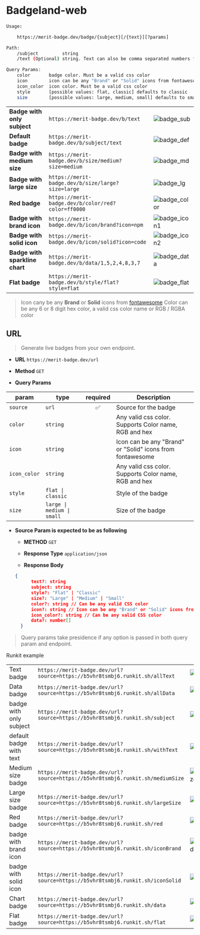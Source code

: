 # Badgeland-web

```sh
Usage:

    https://merit-badge.dev/badge/{subject}[/{text}][?params]

Path:
    /subject         string
    /text (Optional) string. Text can also be comma separated numbers for sparkline

Query Params:
    color       badge color. Must be a valid css color
    icon        icon can be any "Brand" or "Solid" icons from fontawesome
    icon_color  icon color. Must be a valid css color
    style       [possible values: flat, classic] defaults to classic
    size        [possible values: large, medium, small] defaults to small
```

|                                |                                                     |                |
| ------------------------------ | --------------------------------------------------- | :------------- |
| **Badge with only subject**    | `https://merit-badge.dev/b/text`                    | ![badge_sub]   |
| **Default badge**              | `https://merit-badge.dev/b/subject/text`            | ![badge_def]   |
| **Badge with medium size**     | `https://merit-badge.dev/b/size/medium?size=medium` | ![badge_md]    |
| **Badge with large size**      | `https://merit-badge.dev/b/size/large?size=large`   | ![badge_lg]    |
| **Red badge**                  | `https://merit-badge.dev/b/color/red?color=ff0000`  | ![badge_color] |
| **Badge with brand icon**      | `https://merit-badge.dev/b/icon/brand?icon=npm`     | ![badge_icon1] |
| **Badge with solid icon**      | `https://merit-badge.dev/b/icon/solid?icon=code`    | ![badge_icon2] |
| **Badge with sparkline chart** | `https://merit-badge.dev/b/data/1,5,2,4,8,3,7`      | ![badge_data]  |
| **Flat badge**                 | `https://merit-badge.dev/b/style/flat?style=flat`   | ![badge_flat]  |

> Icon cany be any **Brand** or **Solid** icons from [fontawesome](http://fontawesome.com/icons?d=gallery&s=brands,solid)
> Color can be any 6 or 8 digit hex color, a valid css color name or RGB / RGBA color

## URL

> Generate live badges from your own endpoint.

- **URL**
  `https://merit-badge.dev/url`

- **Method**
  `GET`

- **Query Params**

| param        | type                       | required | Description                                               |
| ------------ | -------------------------- | :------: | --------------------------------------------------------- |
| `source`     | `url`                      |    ✅    | Source for the badge                                      |
| `color`      | `string`                   |          | Any valid css color. Supports Color name, RGB and hex     |
| `icon`       | `string`                   |          | Icon can be any "Brand" or "Solid" icons from fontawesome |
| `icon_color` | `string`                   |          | Any valid css color. Supports Color name, RGB and hex     |
| `style`      | `flat \| classic`          |          | Style of the badge                                        |
| `size`       | `large \| medium \| small` |          | Size of the badge                                         |

- **Source Param is expected to be as following**

  - **METHOD**
    `GET`

  - **Response Type**
    `application/json`

  - **Response Body**

  ```json
  {
        text?: string
        subject: string
        style?: "Flat" | "Classic"
        size?: "Large" | "Medium" | "Small"
        color?: string // Can be any valid CSS color
        icon?: string // Icon can be any "Brand" or "Solid" icons from fontawesome
        icon_color?: string // Can be any valid CSS color
        data?: number[]
    }
  ```

> Query params take presidence if any option is passed in both query param and endpoint.

Runkit example

|                         |                                                                                |                      |
| ----------------------- | ------------------------------------------------------------------------------ | -------------------- |
| Text badge              | `https://merit-badge.dev/url?source=https://b5vhr8tsmbj6.runkit.sh/allText`    | ![runkit_allText]    |
| Data badge              | `https://merit-badge.dev/url?source=https://b5vhr8tsmbj6.runkit.sh/allData`    | ![runkit_allData]    |
| badge with only subject | `https://merit-badge.dev/url?source=https://b5vhr8tsmbj6.runkit.sh/subject`    | ![runkit_subject]    |
| default badge with text | `https://merit-badge.dev/url?source=https://b5vhr8tsmbj6.runkit.sh/withText`   | ![runkit_withText]   |
| Medium size badge       | `https://merit-badge.dev/url?source=https://b5vhr8tsmbj6.runkit.sh/mediumSize` | ![runkit_mediumSize] |
| Large size badge        | `https://merit-badge.dev/url?source=https://b5vhr8tsmbj6.runkit.sh/largeSize`  | ![runkit_largeSize]  |
| Red badge               | `https://merit-badge.dev/url?source=https://b5vhr8tsmbj6.runkit.sh/red`        | ![runkit_red]        |
| badge with brand icon   | `https://merit-badge.dev/url?source=https://b5vhr8tsmbj6.runkit.sh/iconBrand`  | ![runkit_iconBrand]  |
| badge with solid icon   | `https://merit-badge.dev/url?source=https://b5vhr8tsmbj6.runkit.sh/iconSolid`  | ![runkit_iconSolid]  |
| Chart badge             | `https://merit-badge.dev/url?source=https://b5vhr8tsmbj6.runkit.sh/data`       | ![runkit_data]       |
| Flat badge              | `https://merit-badge.dev/url?source=https://b5vhr8tsmbj6.runkit.sh/flat`       | ![runkit_flat]       |

[badge_sub]: https://merit-badge.dev/b/text "badge with only text"
[badge_def]: https://merit-badge.dev/b/subject/text "default badge"
[badge_md]: https://merit-badge.dev/b/subject/text?size=medium "badge with medium size"
[badge_lg]: https://merit-badge.dev/b/subject/text?size=large "badge with large size"
[badge_color]: https://merit-badge.dev/b/color/red?color=ff0000 "red badge"
[badge_icon1]: https://merit-badge.dev/b/icon/brand?icon=npm "badge with brand icon"
[badge_icon2]: https://merit-badge.dev/b/icon/solid?icon=code "badge with solid icon"
[badge_data]: https://merit-badge.dev/b/data/1,5,2,4,8,3,7 "badge with sparkline chart"
[badge_flat]: https://merit-badge.dev/b/style/flat?style=flat "flat badge"
[runkit_alltext]: https://merit-badge.dev/url?source=https://b5vhr8tsmbj6.runkit.sh/allText "url badge https://b5vhr8tsmbj6.runkit.sh/allText"
[runkit_alldata]: https://merit-badge.dev/url?source=https://b5vhr8tsmbj6.runkit.sh/allData "url badge https://b5vhr8tsmbj6.runkit.sh/allData"
[runkit_subject]: https://merit-badge.dev/url?source=https://b5vhr8tsmbj6.runkit.sh/subject "url badge https://b5vhr8tsmbj6.runkit.sh/subject"
[runkit_withtext]: https://merit-badge.dev/url?source=https://b5vhr8tsmbj6.runkit.sh/withText "url badge https://b5vhr8tsmbj6.runkit.sh/withText"
[runkit_mediumsize]: https://merit-badge.dev/url?source=https://b5vhr8tsmbj6.runkit.sh/mediumSize "url badge https://b5vhr8tsmbj6.runkit.sh/mediumSize"
[runkit_largesize]: https://merit-badge.dev/url?source=https://b5vhr8tsmbj6.runkit.sh/largeSize "url badge https://b5vhr8tsmbj6.runkit.sh/largeSize"
[runkit_red]: https://merit-badge.dev/url?source=https://b5vhr8tsmbj6.runkit.sh/red "url badge https://b5vhr8tsmbj6.runkit.sh/red"
[runkit_iconbrand]: https://merit-badge.dev/url?source=https://b5vhr8tsmbj6.runkit.sh/iconBrand "url badge https://b5vhr8tsmbj6.runkit.sh/iconBrand"
[runkit_iconsolid]: https://merit-badge.dev/url?source=https://b5vhr8tsmbj6.runkit.sh/iconSolid "url badge https://b5vhr8tsmbj6.runkit.sh/iconSolid"
[runkit_data]: https://merit-badge.dev/url?source=https://b5vhr8tsmbj6.runkit.sh/data "url badge https://b5vhr8tsmbj6.runkit.sh/data"
[runkit_flat]: https://merit-badge.dev/url?source=https://b5vhr8tsmbj6.runkit.sh/flat "url badge https://b5vhr8tsmbj6.runkit.sh/flat"
